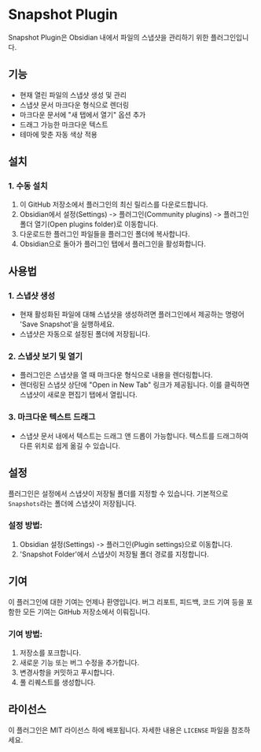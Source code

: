# Snapshot Plugin

Snapshot Plugin은 Obsidian 내에서 파일의 스냅샷을 관리하기 위한 플러그인입니다. 

## 기능

- 현재 열린 파일의 스냅샷 생성 및 관리
- 스냅샷 문서 마크다운 형식으로 렌더링
- 마크다운 문서에 "새 탭에서 열기" 옵션 추가
- 드래그 가능한 마크다운 텍스트
- 테마에 맞춘 자동 색상 적용

## 설치

### 1. 수동 설치

1. 이 GitHub 저장소에서 플러그인의 최신 릴리스를 다운로드합니다.
2. Obsidian에서 설정(Settings) -> 플러그인(Community plugins) -> 플러그인 폴더 열기(Open plugins folder)로 이동합니다.
3. 다운로드한 플러그인 파일들을 플러그인 폴더에 복사합니다.
4. Obsidian으로 돌아가 플러그인 탭에서 플러그인을 활성화합니다.

## 사용법

### 1. 스냅샷 생성
- 현재 활성화된 파일에 대해 스냅샷을 생성하려면 플러그인에서 제공하는 명령어 'Save Snapshot'을 실행하세요.
- 스냅샷은 자동으로 설정된 폴더에 저장됩니다.

### 2. 스냅샷 보기 및 열기
- 플러그인은 스냅샷을 열 때 마크다운 형식으로 내용을 렌더링합니다.
- 렌더링된 스냅샷 상단에 "Open in New Tab" 링크가 제공됩니다. 이를 클릭하면 스냅샷이 새로운 편집기 탭에서 열립니다.

### 3. 마크다운 텍스트 드래그
- 스냅샷 문서 내에서 텍스트는 드래그 앤 드롭이 가능합니다. 텍스트를 드래그하여 다른 위치로 쉽게 옮길 수 있습니다.

## 설정

플러그인은 설정에서 스냅샷이 저장될 폴더를 지정할 수 있습니다. 기본적으로 `Snapshots`라는 폴더에 스냅샷이 저장됩니다.

### 설정 방법:
1. Obsidian 설정(Settings) -> 플러그인(Plugin settings)으로 이동합니다.
2. 'Snapshot Folder'에서 스냅샷이 저장될 폴더 경로를 지정합니다.

## 기여

이 플러그인에 대한 기여는 언제나 환영입니다. 버그 리포트, 피드백, 코드 기여 등을 포함한 모든 기여는 GitHub 저장소에서 이뤄집니다.

### 기여 방법:
1. 저장소를 포크합니다.
2. 새로운 기능 또는 버그 수정을 추가합니다.
3. 변경사항을 커밋하고 푸시합니다.
4. 풀 리퀘스트를 생성합니다.

## 라이선스

이 플러그인은 MIT 라이선스 하에 배포됩니다. 자세한 내용은 `LICENSE` 파일을 참조하세요.
